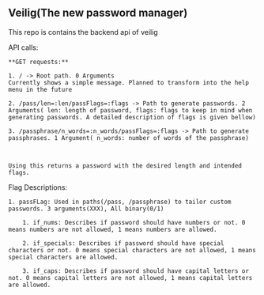 ## Veilig(The new password manager)

This repo is contains the backend api of veilig

API calls:

    **GET requests:**

    1. / -> Root path. 0 Arguments 
    Currently shows a simple message. Planned to transform into the help menu in the future

    2. /pass/len=:len/passFlags=:flags -> Path to generate passwords. 2 Arguments( len: length of password, flags: flags to keep in mind when generating passwords. A detailed description of flags is given bellow)

    3. /passphrase/n_words=:n_words/passFlags=:flags -> Path to generate passphrases. 1 Argument( n_words: number of words of the passphrase)



    Using this returns a password with the desired length and intended flags.


Flag Descriptions:
    
    1. passFLag: Used in paths(/pass, /passphrase) to tailor custom passwords. 3 arguments(XXX), All binary(0/1)

        1. if_nums: Describes if password should have numbers or not. 0 means numbers are not allowed, 1 means numbers are allowed.

        2. if_specials: Describes if password should have special characters or not. 0 means special characters are not allowed, 1 means special characters are allowed.

        3. if_caps: Describes if password should have capital letters or not. 0 means capital letters are not allowed, 1 means capital letters are allowed.